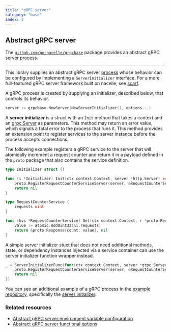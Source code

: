 ```yaml
---
title: "gRPC server"
category: "base"
index: 2
---
```


## Abstract gRPC server

The [`github.com/go-nacelle/grpcbase`](https://github.com/go-nacelle/grpcbase) package provides an abstract gRPC server process.

---

This library supplies an abstract gRPC server [process](/docs/topics/process) whose behavior can be configured by implementing a `ServerInitializer` interface. For a more full-featured gRPC server framework built on nacelle, see [scarf](/docs/topics/frameworks/scarf).

A gRPC process is created by supplying an initializer, described below, that controls its behavior.

```go
server := grpcbase.NewServer(NewServerInitializer(), options...)
```

A **server initializer** is a struct with an `Init` method that takes a context and an [grpc.Server](https://pkg.go.dev/google.golang.org/grpc#Server) as parameters.  This method may return an error value, which signals a fatal error to the process that runs it. This method provides an extension point to register services to the server instance before the process accepts connections.

The following example registers a gRPC service to the server that will atomically increment a request counter and return it in a payload defined in the `proto` package that also contains the service definition.

```go
type Initializer struct {}

func (i *Initializer) Init(ctx context.Context, server *http.Server) error {
    proto.RegisterRequestCounterServiceServer(server, &RequestCounterService{})
    return nil
}

type RequestCounterService {
    requests uint
}

func (kvs *RequestCounterService) Get(ctx context.Context, r *proto.Request) (*proto.Response, error) {
    value := atomic.AddUint32(&i.requests)
    return &proto.Response{count: value}, nil
}
```

A simple server initializer stuct that does not need additional methods, state, or dependency instances injected via a service container can use the server initializer function wrapper instead.

```go
_ = ServerInitializerFunc(func(ctx context.Context, server *grpc.Server) error {
    proto.RegisterRequestCounterServiceServer(server, &RequestCounterService{})
    return nil
})
```

You can see an additional example of a gRPC process in the [example repository](https://github.com/go-nacelle/example), specifically the [server initializer](https://github.com/go-nacelle/example/blob/843979aaa86786784a1ca3646e8d0d1f69e29c65/cmd/grpc-api/server_initializer.go#L21).

### Related resources

- [Abstract gRPC server environment variable configuration](/docs/ref/envvars_grpcbase)
- [Abstract gRPC server functional options](/docs/ref/options_grpcbase)
